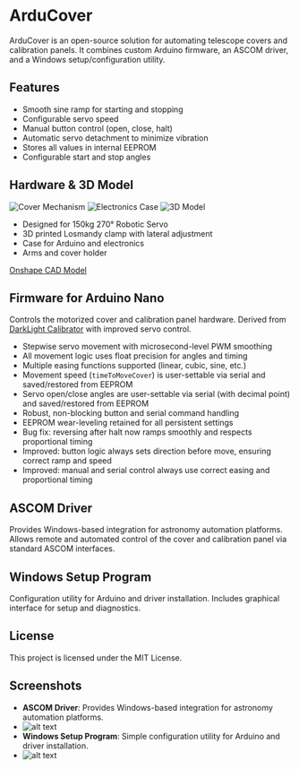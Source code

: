 
# ArduCover

ArduCover is an open-source solution for automating telescope covers and calibration panels. It combines custom Arduino firmware, an ASCOM driver, and a Windows setup/configuration utility.

## Features

- Smooth sine ramp for starting and stopping
- Configurable servo speed
- Manual button control (open, close, halt)
- Automatic servo detachment to minimize vibration
- Stores all values in internal EEPROM
- Configurable start and stop angles

## Hardware & 3D Model

![Cover Mechanism](image-3.png)
![Electronics Case](image-4.png)
![3D Model](image-2.png)

- Designed for 150kg 270° Robotic Servo
- 3D printed Losmandy clamp with lateral adjustment
- Case for Arduino and electronics
- Arms and cover holder

[Onshape CAD Model](https://cad.onshape.com/documents/cd3083043bd7122621468bd5/w/43959cbc2e7920b21c95458f/e/187fb1b94c492288fe056a34?renderMode=0&uiState=68e272be639692699ff7fd0e)

## Firmware for Arduino Nano

Controls the motorized cover and calibration panel hardware. Derived from [DarkLight Calibrator](https://github.com/10thTeeAstronomy/DarkLight_CoverCalibrator) with improved servo control.

- Stepwise servo movement with microsecond-level PWM smoothing
- All movement logic uses float precision for angles and timing
- Multiple easing functions supported (linear, cubic, sine, etc.)
- Movement speed (`timeToMoveCover`) is user-settable via serial and saved/restored from EEPROM
- Servo open/close angles are user-settable via serial (with decimal point) and saved/restored from EEPROM
- Robust, non-blocking button and serial command handling
- EEPROM wear-leveling retained for all persistent settings
- Bug fix: reversing after halt now ramps smoothly and respects proportional timing
- Improved: button logic always sets direction before move, ensuring correct ramp and speed
- Improved: manual and serial control always use correct easing and proportional timing

## ASCOM Driver

Provides Windows-based integration for astronomy automation platforms. Allows remote and automated control of the cover and calibration panel via standard ASCOM interfaces.

## Windows Setup Program

Configuration utility for Arduino and driver installation. Includes graphical interface for setup and diagnostics.


## License

This project is licensed under the MIT License.

## Screenshots
- **ASCOM Driver**: Provides Windows-based integration for astronomy automation platforms.
- ![alt text](image-1.png)
- **Windows Setup Program**: Simple configuration utility for Arduino and driver installation.
- ![alt text](image.png)
